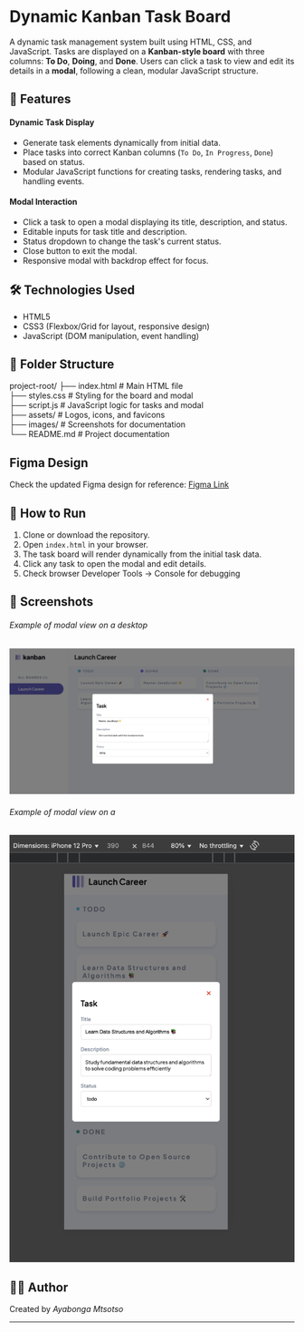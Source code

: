 # Dynamic Kanban Task Board

A dynamic task management system built using HTML, CSS, and JavaScript. Tasks are displayed on a **Kanban-style board** with three columns: **To Do**, **Doing**, and **Done**. Users can click a task to view and edit its details in a **modal**, following a clean, modular JavaScript structure.

## 🚀 Features

#### Dynamic Task Display
- Generate task elements dynamically from initial data.
- Place tasks into correct Kanban columns (`To Do`, `In Progress`, `Done`) based on status.
- Modular JavaScript functions for creating tasks, rendering tasks, and handling events.

#### Modal Interaction
- Click a task to open a modal displaying its title, description, and status.
- Editable inputs for task title and description.
- Status dropdown to change the task's current status.
- Close button to exit the modal.
- Responsive modal with backdrop effect for focus.

## 🛠️ Technologies Used

- HTML5  
- CSS3 (Flexbox/Grid for layout, responsive design)  
- JavaScript (DOM manipulation, event handling) 

## 📁 Folder Structure

project-root/
├── index.html       # Main HTML file  
├── styles.css       # Styling for the board and modal  
├── script.js        # JavaScript logic for tasks and modal  
├── assets/          # Logos, icons, and favicons  
├── images/          # Screenshots for documentation  
└── README.md        # Project documentation  


## Figma Design

Check the updated Figma design for reference: [Figma Link](https://www.figma.com/design/y7bFCUYL5ZHfPeojACBXg2/Challenges-%7C-JSL?node-id=6033-10647&t=sFVwb6fEmRK8u8El-0)


## 🧪 How to Run

1. Clone or download the repository.
2. Open `index.html` in your browser.
3. The task board will render dynamically from the initial task data.
4. Click any task to open the modal and edit details.
5. Check browser Developer Tools → Console for debugging

## 📸 Screenshots
###### Example of modal view on a desktop
![Modal example](./images/modalDesktop.jpeg)

###### Example of modal view on a 
![Modal example](./images/modalMobile.jpeg)

## 🧑‍💻 Author

Created by _Ayabonga Mtsotso_

---